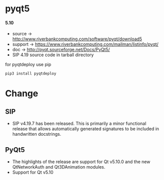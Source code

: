 pyqt5
=====

#### 5.10
* source  -> http://www.riverbankcomputing.com/software/pyqt/download5
* support -> https://www.riverbankcomputing.com/mailman/listinfo/pyqt/
* doc     -> http://pyqt.sourceforge.net/Docs/PyQt5/
* SIP 4.19 source code in tarball directory

for pyqtdeploy use pip

    pip3 install pyqtdeploy

Change
=====

## SIP

* SIP v4.19.7 has been released. This is primarily a minor functional release that allows automatically generated signatures to be included in handwritten docstrings. 

## PyQt5

*    The highlights of the release are support for Qt v5.10.0 and the new QtNetworkAuth and Qt3DAnimation modules.
*    Support for Qt v5.10

